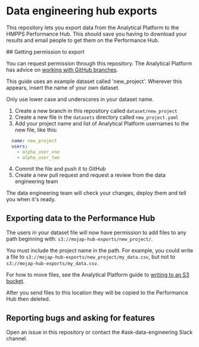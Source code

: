 # Data engineering hub exports

This repository lets you export data from the Analytical Platform to the HMPPS Performance Hub. This should save you having to download your results and email people to get them on the Performance Hub.

## Getting permission to export

You can request permission through this repository. The Analytical Platform has advice on [working with GitHub branches](https://user-guidance.services.alpha.mojanalytics.xyz/github.html#working-on-a-branch).

This guide uses an example dataset called 'new_project'. Wherever this appears, insert the name of your own dataset.

Only use lower case and underscores in your dataset name.

1. Create a new branch in this repository called `dataset/new_project`
2. Create a new file in the `datasets` directory called `new_project.yaml`
3. Add your project name and list of Analytical Platform usernames to the new file, like this:

``` yaml
  name: new_project
  users:
    - alpha_user_one
    - alpha_user_two
```

4. Commit the file and push it to GitHub
5. Create a new pull request and request a review from the data engineering team

The data engineering team will check your changes, deploy them and tell you when it's ready.


## Exporting data to the Performance Hub

The users in your dataset file will now have permission to add files to any path beginning with: `s3://mojap-hub-exports/new_project/`.

You must include the project name in the path. For example, you could write a file to `s3://mojap-hub-exports/new_project/my_data.csv`, but not to `s3://mojap-hub-exports/my_data.csv`.

For how to move files, see the Analytical Platform guide to [writing to an S3 bucket](https://user-guidance.services.alpha.mojanalytics.xyz/data/data-faqs/#how-do-i-read-write-data-from-an-s3-bucket).

After you send files to this location they will be copied to the Performance Hub then deleted.

## Reporting bugs and asking for features

Open an issue in this repository or contact the #ask-data-engineering Slack channel.
